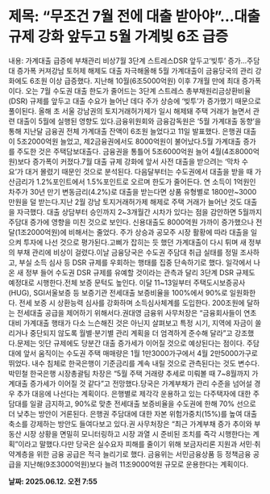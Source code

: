 # **제목: “무조건 7월 전에 대출 받아야”...대출규제 강화 앞두고 5월 가계빚 6조 급증**

  내용: 가계대출 급증에 부채관리 비상7월 3단계 스트레스DSR 앞두고‘빚투’ 증가...주담대 증가폭 커져강남 토허제 해제도 대출 자극해올해 5월 가계대출이 금융당국의 관리 강화에도 6조원 이상 급증했다. 지난해 10월(6조5000억원) 이후 7개월 만에 최대 증가폭이다. 오는 7월 수도권 대출 한도가 줄어드는 3단계 스트레스 총부채원리금상환비율(DSR) 규제를 앞두고 대출 수요가 늘어난 데다 주가 상승에 ‘빚투’가 증가했기 때문으로 풀이된다. 올해 초 서울 강남권의 토지거래허가제가 일시 해제돼 주택 거래가 늘면서 관련 대출이 5월에 실행된 영향도 있다.금융위원회와 금융감독원은 ‘5월 가계대출 동향’을 통해 지난달 금융권 전체 가계대출 잔액이 6조원 늘었다고 11일 발표했다. 은행권 대출이 5조2000억원 늘었고, 제2금융권에서도 8000억원이 불어났다.5월 가계대출 증가를 주도한 것은 주택담보대출다. 금융권을 통틀어 5조6000억원 늘어 4월(4조8000억원)보다 증가폭이 커졌다.7월 대출 규제 강화에 앞서 사전 대출을 받으려는 ‘막차 수요’가 대거 몰렸기 때문인 것으로 분석된다. 다음달부터는 수도권에서 대출을 받을 때 가산금리가 1.2%포인트에서 1.5%포인트로 오르며 한도가 줄어든다. 연 소득이 1억원인 차주가 30년 만기 변동금리(4.2%)로 대출을 받는다면 상품 유형별로 1800만~3000만원을 덜 받는다.지난 2월 강남 토지거래허가제 해제로 주택 거래가 늘어난 것도 대출을 자극했다. 대출 상담부터 승인까지 2~3개월간 시차가 있다는 점을 감안하면 5월까지 주담대 증가에 영향을 미친 것으로 보인다. 신용대출도 8000억원 가까이 증가했으나 전달(1조2000억원)에 비해서는 줄었다. 주가 상승과 공모주 시장 활황에 따라 대출을 일으켜 투자에 나선 것으로 평가된다.고삐가 잡히는 듯 했던 가계대출이 다시 튀며 새 정부의 부채 관리에 비상이 걸렸다.이날 금융당국은 수도권 주담대 취급 실태를 정밀 조사하고, 부실 소득 심사 등 DSR 규제를 우회하는 행태를 집중 단속하기로 했다. 일각에서 나온 새 정부 들어 수도권 DSR 규제를 유예할 것이라는 관측과 달리 3단계 DSR 규제도 예정대로 시행한다.전체 보증 문턱도 높인다. 이달 11~13일부터 주택도시보증공사(HUG), SGI서울보증 등 보증기관 전세대출 보증비율을 100%에서 90%로 일원화한다. 전세 보증 시 상환능력 심사를 강화하며 소득심사체계를 도입한다. 200조원에 달하는 전세대출 공급을 제어하기 위해서다.권대영 금융위 사무처장은 “금융회사들이 연초 대비 가계대출 행태가 다소 느슨해진 것은 아닌지 살펴보고 특정 시기, 지역에 자금이 쏠리거나 중단되지 않도록 월별·분기별 관리 계획을 더 엄격하게 준수해 달라”고 강조했다.문제는 잇단 규제에도 당분간 대출 증가세가 이어질 것으로 예상된다는 점이다. 주담대에 앞서 움직이는 수도권 주택 매매량은 1월 1만3000가구에서 4월 2만5000가구로 뛰었다. 내수 침체로 한국은행이 기준금리를 계속 내릴 것으로 관측된다는 것도 변수다. 박민철 한국은행 시장총괄팀 차장은 “5월 주택 거래량 추세로 미뤄볼 때 7~8월까지 가계대출 증가세가 이어질 것 같다”고 전망했다.당국은 가계부채가 관리 수준을 넘어설 경우 추가 대응에 나선다는 계획이다. 은행별로 제각각 운용하고 있는 다주택자에 대한 주담대를 일괄 금지하고, 90%로 맞춘 전세대출 보증비율을 수도권에 한해 70% 선으로 더 낮추는 방안이 거론된다. 은행권 주담대에 대한 자본 위험가중치(15%)를 높여 대출 축소를 강제하는 방안도 들여다보고 있다.권 사무처장은 “최근 가계부채 증가 추이와 부동산 시장 상황을 면밀히 모니터링하고 시장 과열 시 준비된 조치를 즉각 시행한다는 계획”이라고 말했다.다만 당국은 실수요자 피해를 줄이기 위해 보금자리론 지원과 서민·취약계층을 위한 금융 공급은 적극 늘리기로 했다. 금융위는 서민금융상품 등 정책금융 공급을 지난해(9조3000억원)보다 늘려 11조9000억원 규모로 운용한다는 계획이다.

  **날짜: 2025.06.12. 오전 7:55**
